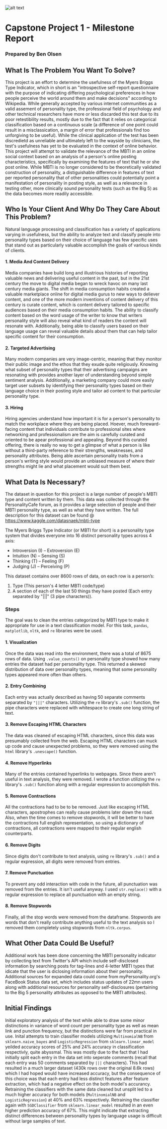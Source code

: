 ![alt text](https://startupbeat.com/wp-content/uploads/2015/12/springboard-logo-secondary-RGB.jpg "Logo Title Text 1")
# Capstone Project 1 - Milestone Report
### Prepared by Ben Olsen
## What Is The Problem You Want To Solve?
This project is an effort to determine the usefulness of the Myers Briggs Type Indicator, which in short is 
an "introspective self-report questionnaire with the purpose of indicating differing psychological preferences in how people 
perceive the world around them and make decisions" according to Wikipedia. While generally accepted by various internet
communities as a valid assement of personality type, the professional field of psychology and other technical researchers have
more or less discarded this test due to its poor retestibility results, mostly due to the fact that it relies on categorical 
classification based on a continuous scale (a difference of one point could result in a misclassication, a margin of error that professionals find too unforgiving to be useful). While the clinical application of the test has been discredietd as unreliable and ultimately left to the wayside by clinicians, the test's usefulness has yet to be evaluated in the context of online behavior. This project will attempt to validate the relevance of the MBTI in an online social context based on an analysis of a person's online posting characteristics, specifically by examining the features of text that he or she post online. While MBTI is no longer considered to be theoretically validated construction of personality, a distiguishable difference in features of text per reported personality that of other personalities could potentially point a manifestation of personality in posting style, as well as a relevance in testing other, more clinically sound personality tests (such as the Big 5) as the data becomes more readily accessible.
## Who Is Your Client And Why Do They Care About This Problem?
Natural language processing and classification has a variety of applications varying in usefulness, but the ability to analyze text and classify people into personality types based on their choice of language has few specific uses that stand out as particularly valuable accomplish the goals of various kinds of clients.
#### 1. Media And Content Delivery

   Media companies have build long and illustrious histories of reporting valuable news and delivering useful content in the past, but in the 21st century the move to digital media began to wreck havoc on many last century media giants. The shift in media consumption habits created a valuable marketplace online for digital media gurus to new ways to deliever content, and one of the more modern inventions of content delivery of this century is curate content, which is content delivery tailored to specific audiences based on their media consumption habits. The ability to classify content based on the word usage of the writer to know that writers personality style will also reveal what kind of readers the content will resonate with. Additionally, being able to classify users based on their language usage can reveal valuable details about them that can help tailor specific content for their  consumption.

#### 2. Targeted Advertising

   Many modern companies are very image-centric, meaning that they monitor their public image and the ethos that they exude quite religiously. Knowing what subset of personality types that their advertising campaigns are resonating with provides another layer of understanding beyond simple sentiment analysis. Additionally, a marketing company could more easily target user subsets by identifying their personality types based on their language choice in their posting style and tailor ad content to that particular personality type.
   
#### 3. Hiring

   Hiring agencies understand how important it is for a person's personality to match the workplace where they are being placed. Hoever, much foreward-facing content that individuals contribute to professional sites where networking and professionalism are the aim is carefully curated and oriented to be apear professional and appealing. Beyond this curated offering, there is really no way to get a glimpse of what a person is like without a third-party reference to their strengths, weaknesses, and personality attributes. Being able ascertain personality traits from a person's writing style would provide an unbiased measure of where their strengths might lie and what placement would suit them best. 

## What Data Is Necessary? 
The dataset in question for this project is a large number of people's MBTI type and content written by them. This data was collected through the PersonalityCafe forum, as it provides a large selection of people and their MBTI personality type, as well as what they have written. The full description for this dataset can be found @ <https://www.kaggle.com/datasnaek/mbti-type>

The Myers Briggs Type Indicator (or MBTI for short) is a personality type system that divides everyone into 16 distinct personality types across 4 axis:

* Introversion (I) – Extroversion (E)
* Intuition (N) – Sensing (S)
* Thinking (T) – Feeling (F)
* Judging (J) – Perceiving (P)

This dataset contains over 8600 rows of data, on each row is a person’s:

1. Type (This person's 4 letter MBTI code/type)
2. A section of each of the last 50 things they have posted (Each entry separated by "|||" (3 pipe characters)). 

### Steps
The goal was to clean the entries categorized by MBTI type to make it appropriate for use in a text classification model. For this task, ```pandas```, ```matplotlib```, ```nltk```, and ```re``` libraries were be used.
#### 1. Visualization
Once the data was read into the environment, there was a total of 8675 rows of data. Using ```.value_counts()``` on personality type showed how many entries the dataset had per personality type. This returned a skewed distribution of data over personality types, meaning that some personality types appeared more often than others. 
#### 2. Entry Combining
Each entry was actually described as having 50 separate comments separated by ```"|||"``` characters. Utilizing the ```re``` library's ```.sub()``` function, the pipe characters were replaced with whitespace to create one long string of text. 
#### 3. Remove Escaping HTML Characters
The data was cleaned of escaping HTML characters, since this data was presumably collected from the web. Escaping HTML characters can muck up code and cause unexpected problems, so they were removed using the ```html``` library's ```.unescape()``` function. 
#### 4. Remove Hyperlinks
Many of the entries contained hyperlinks to webpages. Since there aren't useful in text analysis, they were removed. I wrote a function utilizing the ```re``` library's ```.sub()``` function along with a regular expression to accomplish this. 
#### 5. Remove Contractions
All the contractions had to be to be removed. Just like escaping HTML characters, apostrophes can really cause problems later down the road. Also, when the time comes to remove stopwords, it will be better to have the contractions full english representation,  so using a dictionary of contractions, all contractions  were mapped to their regular english counterparts.
#### 6. Remove Digits
Since digits don't contribute to text analysis, using ```re``` library's ```.sub()``` and a regular expression, all digits were removed from entries.
#### 7. Remove Punctuation
To prevent any odd interaction with code in the future, all punctuation was removed from the entries. It isn't useful anyway. I used ```str.replace()``` with a regular expression to replace all punctuation with an empty string. 
#### 8. Remove Stopwords
Finally, all the stop words were removed from the dataframe. Stopwords are words that don't really contribute anything useful to the text analysis so I removed them completely using stopwords from ```nltk.corpus```.

## What Other Data Could Be Useful?
Additional work has been done concerning the MBTI personality indicator by collecting text from Twitter's API which include self-disclosed information by searching posts for tag-lines and 4-letter MBTI types that idicate that the user is diclosing information about their personality. Additional sources for expanded data could come from myPersonality.org's FaceBook Status data set, which includes status updates of 22mn users along with additional resources for personality self-disclosures (pertaining to the Big 5 personality attributes as opposed to the MBTI attributes). 

## Initial Findings
Initial exploratory analysis of the text while able to draw some minor distinctions in variance of word count per personality type as well as mean link and punction frequency, but the distinctions were far from practical in use. Inital attempts to train classifier models utilizing ```MultinomialNB``` from ```sklearn.naive_bayes``` and ```LogisticRegression``` from ```sklearn.linear_model``` yeilded accuracy scores of 25% and 24% accuracy in classification respectivly, quite abyssmal. This was mostly due to the fact that I had initially split each entry in the data set into seperate comments (recall that each entry was 50 comments separated by ```|||``` characters). This had resulted in a much larger dataset (430k rows over the original 8.6k rows) which I had hoped would have increased accuracy, but the consequence of this choice was that each entry had less distinct features after feature extraction, which had a negative effect on the both model's accurancy. Retraining the classifiers with the same data cleaned but unsplit led to a much higher accuracy for both models (```MultinomialNB``` and ```LogisticRegression```) at 40% and 63% respectively. Retraining the classifier again with ```SGDClassifier``` from ```sklearn.linear_model``` resulted in an even higher prediction accuracy of 67%. This might indicate that extracting distinct differences between personality types by language usage is difficult without large samples of text. 

